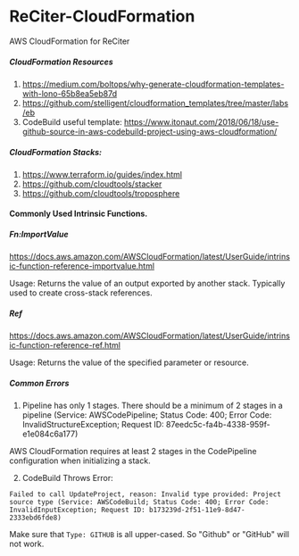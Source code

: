 # ReCiter-CloudFormation
AWS CloudFormation for ReCiter

##### CloudFormation Resources

1. https://medium.com/boltops/why-generate-cloudformation-templates-with-lono-65b8ea5eb87d
2. https://github.com/stelligent/cloudformation_templates/tree/master/labs/eb
3. CodeBuild useful template: https://www.itonaut.com/2018/06/18/use-github-source-in-aws-codebuild-project-using-aws-cloudformation/

##### CloudFormation Stacks:

1. https://www.terraform.io/guides/index.html
2. https://github.com/cloudtools/stacker
3. https://github.com/cloudtools/troposphere

#### Commonly Used Intrinsic Functions.

##### Fn:ImportValue
https://docs.aws.amazon.com/AWSCloudFormation/latest/UserGuide/intrinsic-function-reference-importvalue.html

Usage: Returns the value of an output exported by another stack. Typically used to create cross-stack references.

##### Ref
https://docs.aws.amazon.com/AWSCloudFormation/latest/UserGuide/intrinsic-function-reference-ref.html

Usage: Returns the value of the specified parameter or resource.

##### Common Errors

1. Pipeline has only 1 stages. There should be a minimum of 2 stages in a pipeline (Service: AWSCodePipeline; Status Code: 400; Error Code: InvalidStructureException; Request ID: 87eedc5c-fa4b-4338-959f-e1e084c6a177)

AWS CloudFormation requires at least 2 stages in the CodePipeline configuration when initializing a stack.

2. CodeBuild Throws Error:
```
Failed to call UpdateProject, reason: Invalid type provided: Project source type (Service: AWSCodeBuild; Status Code: 400; Error Code: InvalidInputException; Request ID: b173239d-2f51-11e9-8d47-2333ebd6fde8)
```
Make sure that `Type: GITHUB` is all upper-cased. So "Github" or "GitHub" will not work.

